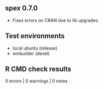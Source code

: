 ## spex 0.7.0

* Fixes errors on CRAN due to lib upgrades. 


## Test environments

* local ubuntu (release)
* winbuilder (devel)

## R CMD check results

0 errors | 0 warnings | 0 notes




